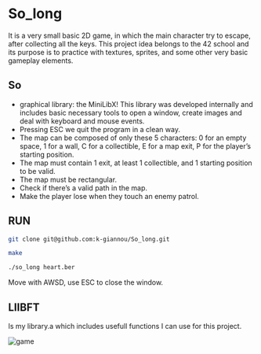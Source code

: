 # So_long
It is a very small basic 2D game, in which the main character try to escape, after collecting all the keys. This project idea belongs to the 42 school and its purpose is to practice with textures, sprites, and some other very basic gameplay elements.

## So
- graphical library: the MiniLibX! This library was developed internally and includes basic necessary tools to open a window, create images and deal with keyboard and mouse events.
- Pressing ESC we quit the program in a clean way.
- The map can be composed of only these 5 characters:
  0 for an empty space,
  1 for a wall,
  C for a collectible,
  E for a map exit,
  P for the player’s starting position.
- The map must contain 1 exit, at least 1 collectible, and 1 starting position to be valid.
- The map must be rectangular.
- Check if there’s a valid path in the map.
- Make the player lose when they touch an enemy patrol.

## RUN 

```bash
git clone git@github.com:k-giannou/So_long.git
````
```bash
make
```
```bash
./so_long heart.ber
````
Move with AWSD, use ESC to close the window.

## LIIBFT
Is my library.a which includes usefull functions I can use for this project.

![game](xpm/game.png)
